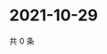 # 2021-10-29

共 0 条

<!-- BEGIN WEIBO -->
<!-- 最后更新时间 Fri Oct 29 2021 23:14:53 GMT+0800 (China Standard Time) -->

<!-- END WEIBO -->
